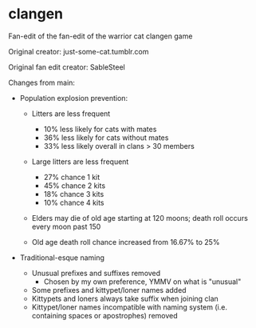 # clangen
Fan-edit of the fan-edit of the warrior cat clangen game

Original creator: just-some-cat.tumblr.com

Original fan edit creator: SableSteel



Changes from main:

- Population explosion prevention:
  - Litters are less frequent
      - 10% less likely for cats with mates
      - 36% less likely for cats without mates
      - 33% less likely overall in clans > 30 members
     
  - Large litters are less frequent
    - 27% chance 1 kit
    - 45% chance 2 kits
    - 18% chance 3 kits
    - 10% chance 4 kits
  - Elders may die of old age starting at 120 moons; death roll occurs every moon past 150
  - Old age death roll chance increased from 16.67% to 25%
  
- Traditional-esque naming
  - Unusual prefixes and suffixes removed
    - Chosen by my own preference, YMMV on what is "unusual"
  - Some prefixes and kittypet/loner names added
  - Kittypets and loners always take suffix when joining clan
  - Kittypet/loner names incompatible with naming system (i.e. containing spaces or apostrophes) removed

